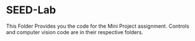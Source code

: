 # SEED-Lab
This Folder Provides you the code for the Mini Project assignment. Controls and computer vision code are in their respective folders.